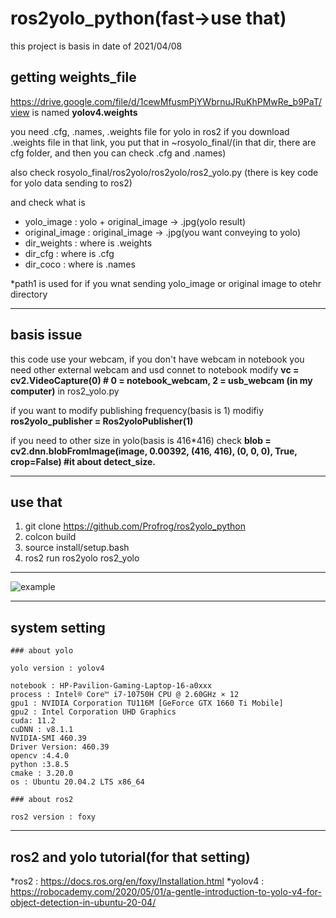# ros2yolo_python(fast->use that)

this project is basis in date of 2021/04/08


## getting weights_file
https://drive.google.com/file/d/1cewMfusmPjYWbrnuJRuKhPMwRe_b9PaT/view
is named <strong>yolov4.weights</strong> 

you need .cfg, .names, .weights file for yolo in ros2
if you download .weights file in that link, you put that in ~rosyolo_final/(in that dir, there are cfg folder, and then you can check .cfg and .names)
  
also  check rosyolo_final/ros2yolo/ros2yolo/ros2_yolo.py
(there is key code for yolo data sending to ros2)  

and check  what is
* yolo_image : yolo + original_image -> .jpg(yolo result)
* original_image : original_image -> .jpg(you want conveying to yolo)
* dir_weights : where is .weights
* dir_cfg :  where is .cfg
* dir_coco : where is .names

*path1 is used for if you wnat sending yolo_image or original image to otehr directory

---------------------------------------------------------------------------------------

## basis issue

this code use your webcam, if you don't have webcam in notebook you need other external webcam and usd connet to notebook
modify  <strong>vc = cv2.VideoCapture(0) # 0 = notebook_webcam, 2 = usb_webcam (in my computer)</strong> in ros2_yolo.py

if you want to modify publishing frequency(basis is 1) modifiy <strong> ros2yolo_publisher = Ros2yoloPublisher(1) </strong>

if you need to other size in yolo(basis is 416*416) check <strong> blob = cv2.dnn.blobFromImage(image, 0.00392, (416, 416), (0, 0, 0), True, crop=False) #it about detect_size. </strong> 

----------------------------------------------------------------------------------------------------------------------------

## <strong>use that</strong>

1. git clone https://github.com/Profrog/ros2yolo_python
2. colcon build
3. source install/setup.bash
4. ros2 run ros2yolo ros2_yolo

------------------------------


![example](https://user-images.githubusercontent.com/26535065/113983975-8b4bb900-9885-11eb-9fbd-6bf8b6c322c0.png)



-----------------------------------------------------------------------------------------------------------------

## system setting

    ### about yolo
    
    yolo version : yolov4

    notebook : HP-Pavilion-Gaming-Laptop-16-a0xxx
    process : Intel® Core™ i7-10750H CPU @ 2.60GHz × 12
    gpu1 : NVIDIA Corporation TU116M [GeForce GTX 1660 Ti Mobile]
    gpu2 : Intel Corporation UHD Graphics
    cuda: 11.2
    cuDNN : v8.1.1
    NVIDIA-SMI 460.39
    Driver Version: 460.39
    opencv :4.4.0
    python :3.8.5
    cmake : 3.20.0
    os : Ubuntu 20.04.2 LTS x86_64

    ### about ros2
    
    ros2 version : foxy

-----------------------

## ros2 and yolo tutorial(for that setting)
*ros2 : https://docs.ros.org/en/foxy/Installation.html
*yolov4 : https://robocademy.com/2020/05/01/a-gentle-introduction-to-yolo-v4-for-object-detection-in-ubuntu-20-04/





